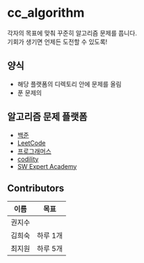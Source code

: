 # cc_algorithm

각자의 목표에 맞춰 꾸준히 알고리즘 문제를 풉니다.  
기회가 생기면 언제든 도전할 수 있도록!

## 양식
- 해당 플랫폼의 디렉토리 안에 문제를 올림
- 푼 문제의



## 알고리즘 문제 플랫폼
- [백준](https://www.acmicpc.net/)
- [LeetCode](https://leetcode.com/)
- [프로그래머스](https://programmers.co.kr/)
- [codility](https://www.codility.com/)
- [SW Expert Academy](https://swexpertacademy.com/main/main.do)



## Contributors
|이름|목표|
|--|--|
|권지수| |
|김희숙|하루 1개|
|최지원|하루 5개|
